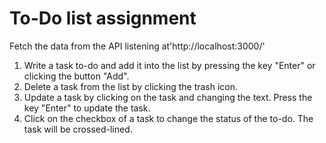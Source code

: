 # To-Do list assignment

 Fetch the data from the API listening at'http://localhost:3000/' 

1. Write a task to-do and add it into the list by pressing the key "Enter" or clicking the button "Add".
2. Delete a task from the list by clicking the trash icon. 
3. Update a task by clicking on the task and changing the text. Press the key "Enter" to update the task.
4. Click on the checkbox of a task to change the status of the to-do. The task will be crossed-lined. 